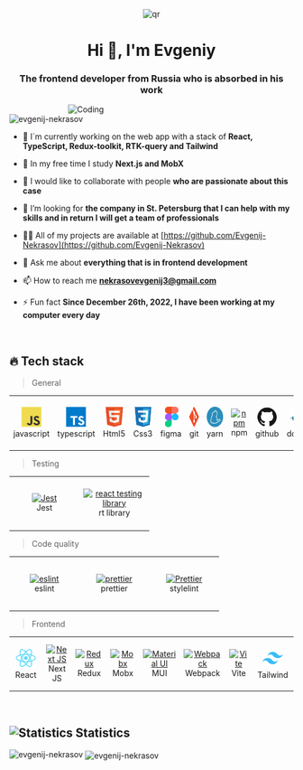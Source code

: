 <p align="center">
 <img src="https://github.com/Evgenij-Nekrasov/Task---loading-by-scrolling/assets/137310332/b49b5d1f-92b1-4c4a-aa2b-704f2ff85548" alt="qr"/>
</p>
<h1 align="center">Hi 👋, I'm Evgeniy</h1>
<h3 align="center">The frontend developer from Russia who is absorbed in his work</h3>
<img align="right" alt="Coding" width="400" src="https://cdn.dribbble.com/users/1162077/screenshots/3848914/programmer.gif">

<p align="left"> <img src="https://komarev.com/ghpvc/?username=evgenij-nekrasov&label=Profile%20views&color=0e75b6&style=flat" alt="evgenij-nekrasov" /> </p>

- 🔭 I`m currently working on the web app with a stack of **React, TypeScript, Redux-toolkit, RTK-query and Tailwind**

- 🌱 In my free time I study **Next.js and MobX**

- 👯 I would like to collaborate with people **who are passionate about this case**

- 🤝 I’m looking for **the company in St. Petersburg that I can help with my skills and in return I will get a team of professionals**

- 👨‍💻 All of my projects are available at [https://github.com/Evgenij-Nekrasov](https://github.com/Evgenij-Nekrasov)

- 💬 Ask me about **everything that is in frontend development**

- 📫 How to reach me **nekrasovevgenij3@gmail.com**

- ⚡ Fun fact **Since December 26th, 2022, I have been working at my computer every day**

<br>

<h2 align="left" id="nekrasov-stack">🔥 Tech stack</h2>

> General

<table width='100%'>
  <tr>
    <td align="center" width="110" height="90">
      <a href="https://developer.mozilla.org/en-US/docs/Web/JavaScript" target="_blank" rel="noreferrer"> 
        <img src="https://raw.githubusercontent.com/devicons/devicon/1119b9f84c0290e0f0b38982099a2bd027a48bf1/icons/javascript/javascript-original.svg" width="36" height="36" alt="javascript" />
      </a>
      <br>javascript
    </td>
    <td align="center" width="110" height="90">
      <a href="https://www.typescriptlang.org/" target="_blank" rel="noreferrer">
        <img src="https://raw.githubusercontent.com/devicons/devicon/1119b9f84c0290e0f0b38982099a2bd027a48bf1/icons/typescript/typescript-original.svg" width="36" height="36" alt="typescript" />
      </a>
      <br>typescript
    </td>
        <td align="center" width="110" height="90">
     <a href="https://www.w3.org/html/" target="_blank" rel="noreferrer"> 
        <img src="https://github.com/devicons/devicon/blob/master/icons/html5/html5-original.svg" width="36" height="36" alt="Html5" />
      </a>
      <br>Html5
    </td>
         <td align="center" width="110" height="90"> 
      <a href="https://www.w3schools.com/css/" target="_blank" rel="noreferrer">
        <img src="https://github.com/devicons/devicon/blob/master/icons/css3/css3-original.svg" width="36" height="36" alt="css3" />
      </a>
      <br>Css3
    </td>
    <td align="center" width="110" height="90">
      <a href="https://www.figma.com/" target="_blank" rel="noreferrer"> 
        <img src="https://raw.githubusercontent.com/devicons/devicon/1119b9f84c0290e0f0b38982099a2bd027a48bf1/icons/figma/figma-original.svg" width="36" height="36" alt="figma" />
      </a>
      <br>figma
    </td>
    <td align="center" width="110" height="90">
      <a href="https://git-scm.com/" target="_blank" rel="noreferrer">
        <img src="https://raw.githubusercontent.com/devicons/devicon/1119b9f84c0290e0f0b38982099a2bd027a48bf1/icons/git/git-original.svg" width="36" height="36" alt="git" />
      </a>
      <br>git
    </td>
    <td align="center" width="110" height="90"> 
      <a href="https://yarnpkg.com/" target="_blank" rel="noreferrer">
        <img src="https://raw.githubusercontent.com/devicons/devicon/1119b9f84c0290e0f0b38982099a2bd027a48bf1/icons/yarn/yarn-original.svg" width="36" height="36" alt="yarn" />
      </a>
      <br>yarn
    </td>
    <td align="center" width="110" height="90"> 
       <a href="https://npmjs.com/" target="_blank" rel="noreferrer">
        <img src="https://brandeps.com/icon-download/N/Npm-icon-vector-05.svg" width="36" height="36" alt="npm" />
      </a>
      <br>npm
    </td>
     <td align="center" width="110" height="90"> 
      <a href="https://github.com/" target="_blank" rel="noreferrer">
        <img src="https://github.com/devicons/devicon/blob/master/icons/github/github-original.svg" width="36" height="36" alt="github" />
      </a>
      <br>github
    </td>
    <td align="center" width="110" height="90"> 
      <a href="https://docker.com/" target="_blank" rel="noreferrer">
        <img src="https://github.com/devicons/devicon/blob/master/icons/docker/docker-original.svg" width="36" height="36" alt="docker" />
      </a>
      <br>docker
    </td>
  </tr> 
</table>

> Testing

<table width='100%'>
  <tr>
     <td align="center" width="110" height="90"> 
     <a href="https://jestjs.io/ru/" target="_blank" rel="noreferrer">
        <img src="https://brandeps.com/icon-download/J/Jest-icon-vector-02.svg" width="36" height="36" alt="Jest" />
      </a>
      <br>Jest
    </td>
    <td align="center" width="110" height="90"> 
      <a href="https://testing-library.com/" target="_blank" rel="noreferrer">
        <img src="https://assets.devographics.com/projects/testing_library.png" width="36" height="36" alt="react testing library" />
      </a>
      <br>rt library
    </td>
  </tr> 
</table>

> Code quality

<table width='100%'>
  <tr>
     <td align="center" width="110" height="90">
     <a href="https://eslint.com/" target="_blank" rel="noreferrer">
        <img src="https://brandeps.com/icon-download/E/Eslint-icon-vector-02.svg" width="36" height="36" alt="eslint" />
      </a>
      <br>eslint
    </td>
    <td align="center" width="110" height="90">
     <a href="https://prettier.io/" target="_blank" rel="noreferrer">
        <img src="https://brandeps.com/icon-download/P/Prettier-icon-vector-02.svg" width="36" height="36" alt="prettier" />
      </a>
      <br>prettier
    </td>
        <td align="center" width="110" height="90">
     <a href="https://stylelint.io/" target="_blank" rel="noreferrer">
        <img src="https://brandeps.com/logo-download/S/Stylelint-logo-vector-01.svg" width="36" height="36" alt="Prettier" />
      </a>
      <br>stylelint
    </td>
  </tr> 
</table>

> Frontend

<table width='100%'>
  <tr>
   <td align="center" width="110" height="90">
      <a href="https://react.dev/" target="_blank" rel="noreferrer">
        <img src="https://github.com/devicons/devicon/blob/master/icons/react/react-original.svg" width="36" height="36" alt="React" />
      </a>
      <br>React
    </td>
     <td align="center" width="110" height="90">
      <a href="https://nextjs.org/" target="_blank" rel="noreferrer">
        <img src="https://raw.githubusercontent.com/samfromaway/samfromaway/master/.github/images/nextjs.png" width="36" height="36" alt="Next JS" />
      </a>
      <br>Next JS
    </td>
 <td align="center" width="110" height="90">
       <a href="https://redux.js.org/" target="_blank" rel="noreferrer">
        <img src="https://cdn.worldvectorlogo.com/logos/redux.svg" width="36" height="36" alt="Redux" />
      </a>
      <br>Redux
    </td>
    <td align="center" width="110" height="90"> 
      <a href="https://mobx.js.org/" target="_blank" rel="noreferrer">
        <img src="https://brandeps.com/icon-download/M/Mobx-icon-vector-01.svg" width="36" height="36" alt="Mobx" />
      </a>
      <br>Mobx
    </td>
     <td align="center" width="110" height="90">
       <a href="https://mui.com/" target="_blank" rel="noreferrer">
        <img src="https://media.zeemly.com/zeemly/product/material-ui.png" width="36" height="36" alt="Material UI" />
      </a>
      <br>MUI
    </td>
    <td align="center" width="110" height="90"> 
      <a href="https://webpack.js.org/" target="_blank" rel="noreferrer">
        <img src="https://brandeps.com/icon-download/W/Webpack-icon-vector-02.svg" width="36" height="36" alt="Webpack" />
      </a>
      <br>Webpack
    </td>
    <td align="center" width="110" height="90"> 
      <a href="https://vite.dev/" target="_blank" rel="noreferrer">
        <img src="https://vitejs.dev/logo.svg" width="36" height="36" alt="Vite" />
      </a>
      <br>Vite
    </td> 
   <td align="center" width="110" height="90">
      <a href="https://taiwindcss.com/" target="_blank" rel="noreferrer">
        <img src="https://github.com/devicons/devicon/blob/master/icons/tailwindcss/tailwindcss-original.svg" width="36" height="36" alt="Tailwind" />
      </a>
      <br>Tailwind
    </td>
  </tr> 
</table>

<br>

<h2 align="left" id="nekrasov-stack">
<img src="https://brandeps.com/icon-download/S/Statistics-icon-vector-01.svg" width="36" height="36" alt="Statistics" />
Statistics
</h2>


<p><img align="left" src="https://github-readme-stats.vercel.app/api/top-langs?username=evgenij-nekrasov&show_icons=true&locale=en&layout=compact" alt="evgenij-nekrasov" /></p>
<p>&nbsp;<img align="center" src="https://github-readme-stats.vercel.app/api?username=evgenij-nekrasov&show_icons=true&locale=en" alt="evgenij-nekrasov" /></p>

